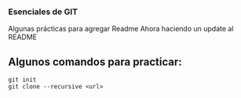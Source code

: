 ### Esenciales de GIT
<p>
Algunas prácticas para agregar Readme
  Ahora haciendo un update al README 
</p>

## Algunos comandos para practicar:

```
git init
git clone --recursive <url>
```
